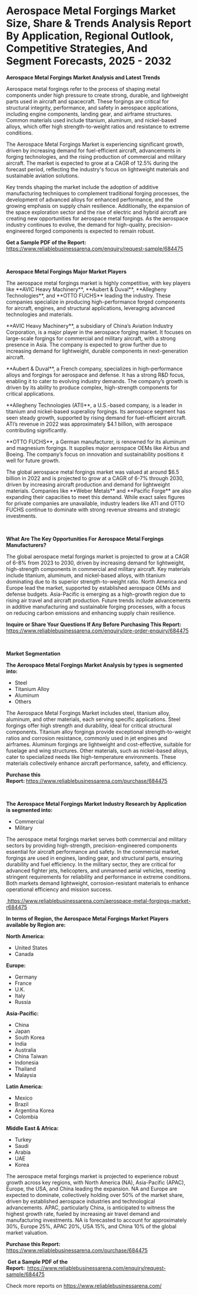 <p><h1>Aerospace Metal Forgings Market Size, Share & Trends Analysis Report By Application, Regional Outlook, Competitive Strategies, And Segment Forecasts, 2025 - 2032</h1></p><p><strong>Aerospace Metal Forgings Market Analysis and Latest Trends</strong></p>
<p><p>Aerospace metal forgings refer to the process of shaping metal components under high pressure to create strong, durable, and lightweight parts used in aircraft and spacecraft. These forgings are critical for structural integrity, performance, and safety in aerospace applications, including engine components, landing gear, and airframe structures. Common materials used include titanium, aluminum, and nickel-based alloys, which offer high strength-to-weight ratios and resistance to extreme conditions.</p><p>The Aerospace Metal Forgings Market is experiencing significant growth, driven by increasing demand for fuel-efficient aircraft, advancements in forging technologies, and the rising production of commercial and military aircraft. The market is expected to grow at a CAGR of 12.5% during the forecast period, reflecting the industry's focus on lightweight materials and sustainable aviation solutions.</p><p>Key trends shaping the market include the adoption of additive manufacturing techniques to complement traditional forging processes, the development of advanced alloys for enhanced performance, and the growing emphasis on supply chain resilience. Additionally, the expansion of the space exploration sector and the rise of electric and hybrid aircraft are creating new opportunities for aerospace metal forgings. As the aerospace industry continues to evolve, the demand for high-quality, precision-engineered forged components is expected to remain robust.</p></p>
<p><strong>Get a Sample PDF of the Report:&nbsp;</strong> <a href="https://www.reliablebusinessarena.com/enquiry/request-sample/684475?utm_campaign=1902&utm_medium=2&utm_source=Github&utm_content=ia&utm_term=20012025&utm_id=aerospace-metal-forgings">https://www.reliablebusinessarena.com/enquiry/request-sample/684475</a></p>
<p>&nbsp;</p>
<p><strong>Aerospace Metal Forgings Major Market Players</strong></p>
<p><p>The aerospace metal forgings market is highly competitive, with key players like **AVIC Heavy Machinery**, **Aubert & Duval**, **Allegheny Technologies**, and **OTTO FUCHS** leading the industry. These companies specialize in producing high-performance forged components for aircraft, engines, and structural applications, leveraging advanced technologies and materials.</p><p>**AVIC Heavy Machinery**, a subsidiary of China’s Aviation Industry Corporation, is a major player in the aerospace forging market. It focuses on large-scale forgings for commercial and military aircraft, with a strong presence in Asia. The company is expected to grow further due to increasing demand for lightweight, durable components in next-generation aircraft.</p><p>**Aubert & Duval**, a French company, specializes in high-performance alloys and forgings for aerospace and defense. It has a strong R&D focus, enabling it to cater to evolving industry demands. The company’s growth is driven by its ability to produce complex, high-strength components for critical applications.</p><p>**Allegheny Technologies (ATI)**, a U.S.-based company, is a leader in titanium and nickel-based superalloy forgings. Its aerospace segment has seen steady growth, supported by rising demand for fuel-efficient aircraft. ATI’s revenue in 2022 was approximately $4.1 billion, with aerospace contributing significantly.</p><p>**OTTO FUCHS**, a German manufacturer, is renowned for its aluminum and magnesium forgings. It supplies major aerospace OEMs like Airbus and Boeing. The company’s focus on innovation and sustainability positions it well for future growth.</p><p>The global aerospace metal forgings market was valued at around $6.5 billion in 2022 and is projected to grow at a CAGR of 6-7% through 2030, driven by increasing aircraft production and demand for lightweight materials. Companies like **Weber Metals** and **Pacific Forge** are also expanding their capacities to meet this demand. While exact sales figures for private companies are unavailable, industry leaders like ATI and OTTO FUCHS continue to dominate with strong revenue streams and strategic investments.</p></p>
<p>&nbsp;</p>
<p><strong>What Are The Key Opportunities For Aerospace Metal Forgings Manufacturers?</strong></p>
<p><p>The global aerospace metal forgings market is projected to grow at a CAGR of 6-8% from 2023 to 2030, driven by increasing demand for lightweight, high-strength components in commercial and military aircraft. Key materials include titanium, aluminum, and nickel-based alloys, with titanium dominating due to its superior strength-to-weight ratio. North America and Europe lead the market, supported by established aerospace OEMs and defense budgets. Asia-Pacific is emerging as a high-growth region due to rising air travel and aircraft production. Future trends include advancements in additive manufacturing and sustainable forging processes, with a focus on reducing carbon emissions and enhancing supply chain resilience.</p></p>
<p><strong>Inquire or Share Your Questions If Any Before Purchasing This Report:</strong> <a href="https://www.reliablebusinessarena.com/enquiry/pre-order-enquiry/684475?utm_campaign=1902&utm_medium=2&utm_source=Github&utm_content=ia&utm_term=20012025&utm_id=aerospace-metal-forgings">https://www.reliablebusinessarena.com/enquiry/pre-order-enquiry/684475</a></p>
<p>&nbsp;</p>
<p><strong>Market Segmentation</strong></p>
<p><strong>The Aerospace Metal Forgings Market Analysis by types is segmented into:</strong></p>
<p><ul><li>Steel</li><li>Titanium Alloy</li><li>Aluminum</li><li>Others</li></ul></p>
<p><p>The Aerospace Metal Forgings Market includes steel, titanium alloy, aluminum, and other materials, each serving specific applications. Steel forgings offer high strength and durability, ideal for critical structural components. Titanium alloy forgings provide exceptional strength-to-weight ratios and corrosion resistance, commonly used in jet engines and airframes. Aluminum forgings are lightweight and cost-effective, suitable for fuselage and wing structures. Other materials, such as nickel-based alloys, cater to specialized needs like high-temperature environments. These materials collectively enhance aircraft performance, safety, and efficiency.</p></p>
<p><strong>Purchase this Report:&nbsp;</strong><a href="https://www.reliablebusinessarena.com/purchase/684475?utm_campaign=1902&utm_medium=2&utm_source=Github&utm_content=ia&utm_term=20012025&utm_id=aerospace-metal-forgings">https://www.reliablebusinessarena.com/purchase/684475</a></p>
<p>&nbsp;</p>
<p><strong>The Aerospace Metal Forgings Market Industry Research by Application is segmented into:</strong></p>
<p><ul><li>Commercial</li><li>Military</li></ul></p>
<p><p>The aerospace metal forgings market serves both commercial and military sectors by providing high-strength, precision-engineered components essential for aircraft performance and safety. In the commercial market, forgings are used in engines, landing gear, and structural parts, ensuring durability and fuel efficiency. In the military sector, they are critical for advanced fighter jets, helicopters, and unmanned aerial vehicles, meeting stringent requirements for reliability and performance in extreme conditions. Both markets demand lightweight, corrosion-resistant materials to enhance operational efficiency and mission success.</p></p>
<p><a href="https://www.reliablebusinessarena.com/aerospace-metal-forgings-market-r684475?utm_campaign=1902&utm_medium=2&utm_source=Github&utm_content=ia&utm_term=20012025&utm_id=aerospace-metal-forgings">&nbsp;https://www.reliablebusinessarena.com/aerospace-metal-forgings-market-r684475</a></p>
<p><strong>In terms of Region, the Aerospace Metal Forgings Market Players available by Region are:</strong></p>
<p>
    <p> <strong> North America: </strong>
        <ul>
            <li>United States</li>
            <li>Canada</li>
        </ul>
        </p> 
    <p> <strong> Europe: </strong>
        <ul>
            <li>Germany</li>
            <li>France</li>
            <li>U.K.</li>
            <li>Italy</li>
            <li>Russia</li>
        </ul>
        </p> 
    <p> <strong> Asia-Pacific: </strong>
        <ul>
            <li>China</li>
            <li>Japan</li>
            <li>South Korea</li>
            <li>India</li>
            <li>Australia</li>
            <li>China Taiwan</li>
            <li>Indonesia</li>
            <li>Thailand</li>
            <li>Malaysia</li>
        </ul>
        </p> 
    <p> <strong> Latin America: </strong>
        <ul>
            <li>Mexico</li>
            <li>Brazil</li>
            <li>Argentina Korea</li>
            <li>Colombia</li>
        </ul>
        </p> 
    <p> <strong> Middle East & Africa: </strong>
        <ul>
            <li>Turkey</li>
            <li>Saudi</li>
            <li>Arabia</li>
            <li>UAE</li>
            <li>Korea</li>
        </ul>
    </p>
    </p>
<p><p>The aerospace metal forgings market is projected to experience robust growth across key regions, with North America (NA), Asia-Pacific (APAC), Europe, the USA, and China leading the expansion. NA and Europe are expected to dominate, collectively holding over 50% of the market share, driven by established aerospace industries and technological advancements. APAC, particularly China, is anticipated to witness the highest growth rate, fueled by increasing air travel demand and manufacturing investments. NA is forecasted to account for approximately 30%, Europe 25%, APAC 20%, USA 15%, and China 10% of the global market valuation.</p></p>
<p><strong>Purchase this Report: </strong><a href="https://www.reliablebusinessarena.com/purchase/684475?utm_campaign=1902&utm_medium=2&utm_source=Github&utm_content=ia&utm_term=20012025&utm_id=aerospace-metal-forgings">https://www.reliablebusinessarena.com/purchase/684475</a></p>
<p>&nbsp;<strong>Get a Sample PDF of the Report:&nbsp;&nbsp;</strong><a href="https://www.reliablebusinessarena.com/enquiry/request-sample/684475?utm_campaign=1902&utm_medium=2&utm_source=Github&utm_content=ia&utm_term=20012025&utm_id=aerospace-metal-forgings">https://www.reliablebusinessarena.com/enquiry/request-sample/684475</a></p>
<p><strong></strong></p>
<p>Check more reports on <a href="https://www.reliablebusinessarena.com/?utm_campaign=1902&utm_medium=2&utm_source=Github&utm_content=ia&utm_term=20012025&utm_id=aerospace-metal-forgings">https://www.reliablebusinessarena.com/</a></p>